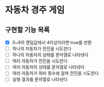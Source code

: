 # 자동차 경주 게임

## 구현할 기능 목록

- [X] 0~9의 랜덤값에서 4이상이라면 true를 반환
- [ ] 하나의 자동차가 전진을 시도한다
- [ ] 하나의 자동차의 상태를 문자열로 나타낸다
- [ ] 여러 자동차가 전진을 시도한다
- [ ] 여러 자동차의 상태를 문자열로 나타낸다
- [ ] 여러 자동차가 여러 횟수에 걸쳐 전진을 시도한다
- [ ] 실행 결과를 문자열로 나타낸다
